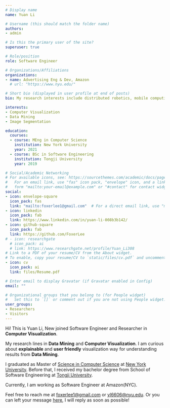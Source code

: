 ```yaml
---
# Display name
name: Yuan Li

# Username (this should match the folder name)
authors:
- admin

# Is this the primary user of the site?
superuser: true

# Role/position
role: Software Engineer

# Organizations/Affiliations
organizations:
- name: Advertising Eng & Dev, Amazon
  # url: "https://www.nyu.edu/"

# Short bio (displayed in user profile at end of posts)
bio: My research interests include distributed robotics, mobile computing and programmable matter.

interests:
- Computer Visualization
- Data Mining
- Image Segmentation

education:
  courses:
  - course: MEng in Computer Science
    institution: New York University
    year: 2021
  - course: BSc in Software Engineering
    institution: Tongji University
    year: 2019

# Social/Academic Networking
# For available icons, see: https://sourcethemes.com/academic/docs/page-builder/#icons
#   For an email link, use "fas" icon pack, "envelope" icon, and a link in the
#   form "mailto:your-email@example.com" or "#contact" for contact widget.
social:
- icon: envelope-square
  icon_pack: fas
  link: "mailto:foxerlee1@gmail.com"  # For a direct email link, use "mailto:test@example.org".
- icon: linkedin
  icon_pack: fab
  link: https://www.linkedin.com/in/yuan-li-008b3b142/
- icon: github-square
  icon_pack: fab
  link: https://github.com/FoxerLee
# - icon: researchgate
  # icon_pack: ai
  # link: https://www.researchgate.net/profile/Yuan_Li308
# Link to a PDF of your resume/CV from the About widget.
# To enable, copy your resume/CV to `static/files/cv.pdf` and uncomment the lines below.
- icon: cv
  icon_pack: ai
  link: files/Resume.pdf

# Enter email to display Gravatar (if Gravatar enabled in Config)
email: ""

# Organizational groups that you belong to (for People widget)
#   Set this to `[]` or comment out if you are not using People widget.
user_groups:
- Researchers
- Visitors
---
```


Hi! This is Yuan Li, New joined Software Engineer and Researcher in **Computer Visualization**.

My research lines in **Data Mining** and **Computer Visualization**. I am curious about **explainable** and **user friendly** visualization way for understanding results from **Data Mining**.

I graduated as Master of [Science in Computer Science](https://engineering.nyu.edu/academics/departments/computer-science-and-engineering) at [New York University](https://www.nyu.edu/). Before that, I received my bachelor degree from School of Software Engineering at [Tongji University](https://www.tongji.edu.cn/). 

Currently, I am working as Software Engineer at Amazon(NYC). 

Feel free to reach me at foxerlee1@gmail.com or yl6606@nyu.edu. Or you can left your message [here](#contact), I will reply as soon as possible!
